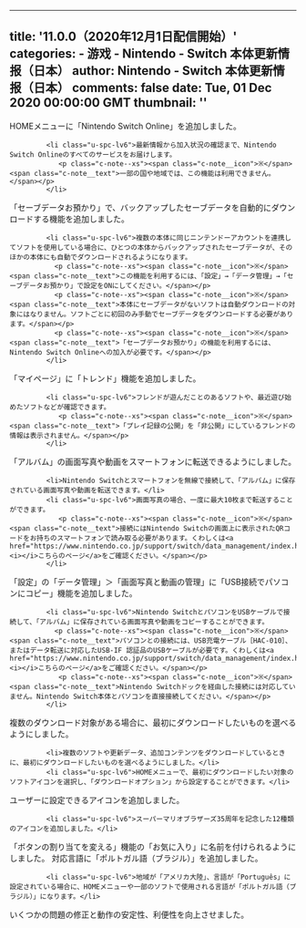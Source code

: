 
---
title: '11.0.0（2020年12月1日配信開始）'
categories: 
    - 游戏
    - Nintendo - Switch 本体更新情报（日本）
author: Nintendo - Switch 本体更新情报（日本）
comments: false
date: Tue, 01 Dec 2020 00:00:00 GMT
thumbnail: ''
---

<div>   
<span class="c-heading-lv4__text">HOMEメニューに「Nintendo Switch Online」を追加しました。</span>

             <li class="u-spc-lv6">最新情報から加入状況の確認まで、Nintendo Switch Onlineのすべてのサービスをお届けします。
                <p class="c-note--xs"><span class="c-note__icon">※</span><span class="c-note__text">一部の国や地域では、この機能は利用できません。</span></p>
             </li>
           
<span class="c-heading-lv4__text">「セーブデータお預かり」で、バックアップしたセーブデータを自動的にダウンロードする機能を追加しました。</span>

             <li class="u-spc-lv6">複数の本体に同じニンテンドーアカウントを連携してソフトを使用している場合に、ひとつの本体からバックアップされたセーブデータが、そのほかの本体にも自動でダウンロードされるようになります。
               <p class="c-note--xs"><span class="c-note__icon">※</span><span class="c-note__text">この機能を利用するには、「設定」→「データ管理」→「セーブデータお預かり」で設定をONにしてください。</span></p>
               <p class="c-note--xs"><span class="c-note__icon">※</span><span class="c-note__text">本体にセーブデータがないソフトは自動ダウンロードの対象にはなりません。ソフトごとに初回のみ手動でセーブデータをダウンロードする必要があります。</span></p>
               <p class="c-note--xs"><span class="c-note__icon">※</span><span class="c-note__text">「セーブデータお預かり」の機能を利用するには、Nintendo Switch Onlineへの加入が必要です。</span></p>
             </li>
           
<span class="c-heading-lv4__text">「マイページ」に「トレンド」機能を追加しました。</span>

             <li class="u-spc-lv6">フレンドが遊んだことのあるソフトや、最近遊び始めたソフトなどが確認できます。
                <p class="c-note--xs"><span class="c-note__icon">※</span><span class="c-note__text">「プレイ記録の公開」を「非公開」にしているフレンドの情報は表示されません。</span></p>
             </li>
           
<span class="c-heading-lv4__text">「アルバム」の画面写真や動画をスマートフォンに転送できるようにしました。</span>

             <li>Nintendo Switchとスマートフォンを無線で接続して、「アルバム」に保存されている画面写真や動画を転送できます。</li>
             <li class="u-spc-lv6">画面写真の場合、一度に最大10枚まで転送することができます。
                <p class="c-note--xs"><span class="c-note__icon">※</span><span class="c-note__text">接続にはNintendo Switchの画面上に表示されたQRコードをお持ちのスマートフォンで読み取る必要があります。くわしくは<a href="https://www.nintendo.co.jp/support/switch/data_management/index.html#sp_copy"><i></i>こちらのページ</a>をご確認ください。</span></p>
             </li>
           
<span class="c-heading-lv4__text">「設定」の「データ管理」＞「画面写真と動画の管理」に「USB接続でパソコンにコピー」機能を追加しました。</span>

             <li class="u-spc-lv6">Nintendo SwitchとパソコンをUSBケーブルで接続して、「アルバム」に保存されている画面写真や動画をコピーすることができます。
               <p class="c-note--xs"><span class="c-note__icon">※</span><span class="c-note__text">パソコンとの接続には、USB充電ケーブル［HAC-010］、またはデータ転送に対応したUSB-IF 認証品のUSBケーブルが必要です。くわしくは<a href="https://www.nintendo.co.jp/support/switch/data_management/index.html#pc_copy"><i></i>こちらのページ</a>をご確認ください。</span></p>
                <p class="c-note--xs"><span class="c-note__icon">※</span><span class="c-note__text">Nintendo Switchドックを経由した接続には対応していません。Nintendo Switch本体とパソコンを直接接続してください。</span></p>
             </li>
           
<span class="c-heading-lv4__text">複数のダウンロード対象がある場合に、最初にダウンロードしたいものを選べるようにしました。</span>

             <li>複数のソフトや更新データ、追加コンテンツをダウンロードしているときに、最初にダウンロードしたいものを選べるようにしました。</li>
             <li class="u-spc-lv6">HOMEメニューで、最初にダウンロードしたい対象のソフトアイコンを選択し、「ダウンロードオプション」から設定することができます。</li>
           
<span class="c-heading-lv4__text">ユーザーに設定できるアイコンを追加しました。</span>

             <li class="u-spc-lv6">スーパーマリオブラザーズ35周年を記念した12種類のアイコンを追加しました。</li>
           
<span class="c-heading-lv4__text">「ボタンの割り当てを変える」機能の「お気に入り」に名前を付けられるようにしました。</span>
<span class="c-heading-lv4__text">対応言語に「ポルトガル語（ブラジル）」を追加しました。</span>

             <li class="u-spc-lv6">地域が「アメリカ大陸」、言語が「Português」に設定されている場合に、HOMEメニューや一部のソフトで使用される言語が「ポルトガル語（ブラジル）」になります。</li>
           
<span class="c-heading-lv4__text">いくつかの問題の修正と動作の安定性、利便性を向上させました。</span>  
</div>
            